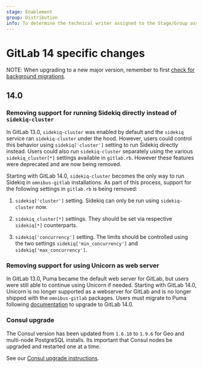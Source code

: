 ```yaml
---
stage: Enablement
group: Distribution
info: To determine the technical writer assigned to the Stage/Group associated with this page, see https://about.gitlab.com/handbook/engineering/ux/technical-writing/#designated-technical-writers
---
```


# GitLab 14 specific changes

NOTE:
When upgrading to a new major version, remember to first [check for background migrations](https://docs.gitlab.com/ee/update/index.html#checking-for-background-migrations-before-upgrading).

## 14.0

### Removing support for running Sidekiq directly instead of `sidekiq-cluster`

In GitLab 13.0, `sidekiq-cluster` was enabled by default and the `sidekiq`
service ran `sidekiq-cluster` under the hood. However, users could control this
behavior using `sidekiq['cluster']` setting to run Sidekiq directly instead.
Users could also run `sidekiq-cluster` separately using the various
`sidekiq_cluster[*]` settings available in `gitlab.rb`. However these features
were deprecated and are now being removed.

Starting with GitLab 14.0, `sidekiq-cluster` becomes the only way to run Sidekiq
in `omnibus-gitlab` installations. As part of this process, support for the
following settings in `gitlab.rb` is being removed:

1. `sidekiq['cluster']` setting. Sidekiq can only be run using `sidekiq-cluster`
   now.

1. `sidekiq_cluster[*]` settings. They should be set via respective `sidekiq[*]`
   counterparts.

1. `sidekiq['concurrency']` setting. The limits should be controlled using the
   two settings `sidekiq['min_concurrency']` and `sidekiq['max_concurrency']`.

### Removing support for using Unicorn as web server

In GitLab 13.0, Puma became the default web server for GitLab, but users were
still able to continue using Unicorn if needed. Starting with GitLab 14.0,
Unicorn is no longer supported as a webserver for GitLab and is no longer
shipped with the `omnibus-gitlab` packages. Users must migrate to Puma following
[documentation](https://docs.gitlab.com/ee/administration/operations/puma.html)
to upgrade to GitLab 14.0.

### Consul upgrade

The Consul version has been updated from `1.6.10` to `1.9.6` for Geo and multi-node PostgreSQL installs. Its important
that Consul nodes be upgraded and restarted one at a time.

See our [Consul upgrade instructions](https://docs.gitlab.com/ee/administration/consul.html#upgrade-the-consul-nodes).
